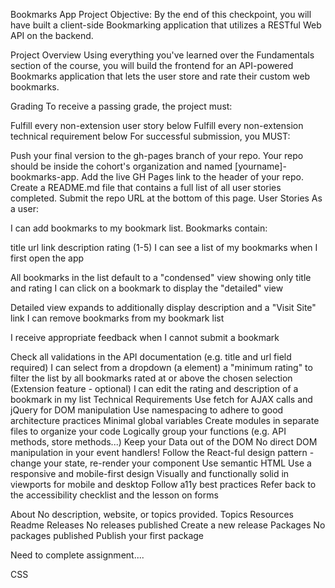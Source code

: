 Bookmarks App Project Objective: By the end of this checkpoint, you will have built a client-side Bookmarking application that utilizes a RESTful Web API on the backend.

Project Overview Using everything you've learned over the Fundamentals section of the course, you will build the frontend for an API-powered Bookmarks application that lets the user store and rate their custom web bookmarks.

Grading To receive a passing grade, the project must:

Fulfill every non-extension user story below Fulfill every non-extension technical requirement below For successful submission, you MUST:

Push your final version to the gh-pages branch of your repo. Your repo should be inside the cohort's organization and named [yourname]-bookmarks-app. Add the live GH Pages link to the header of your repo. Create a README.md file that contains a full list of all user stories completed. Submit the repo URL at the bottom of this page. User Stories As a user:

I can add bookmarks to my bookmark list. Bookmarks contain:

title url link description rating (1-5) I can see a list of my bookmarks when I first open the app

All bookmarks in the list default to a "condensed" view showing only title and rating I can click on a bookmark to display the "detailed" view

Detailed view expands to additionally display description and a "Visit Site" link I can remove bookmarks from my bookmark list

I receive appropriate feedback when I cannot submit a bookmark

Check all validations in the API documentation (e.g. title and url field required) I can select from a dropdown (a element) a "minimum rating" to filter the list by all bookmarks rated at or above the chosen selection (Extension feature - optional) I can edit the rating and description of a bookmark in my list Technical Requirements Use fetch for AJAX calls and jQuery for DOM manipulation Use namespacing to adhere to good architecture practices Minimal global variables Create modules in separate files to organize your code Logically group your functions (e.g. API methods, store methods...) Keep your Data out of the DOM No direct DOM manipulation in your event handlers! Follow the React-ful design pattern - change your state, re-render your component Use semantic HTML Use a responsive and mobile-first design Visually and functionally solid in viewports for mobile and desktop Follow a11y best practices Refer back to the accessibility checklist and the lesson on forms

About
No description, website, or topics provided.
Topics
Resources
 Readme
Releases
No releases published
Create a new release
Packages
No packages published
Publish your first package


Need to complete assignment....

CSS